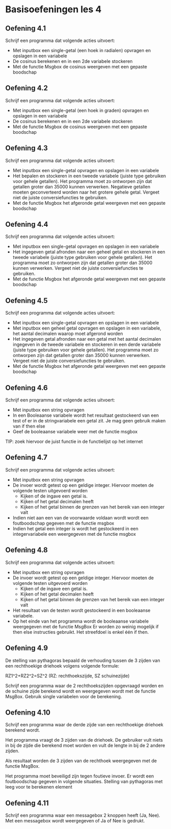 ﻿# Basisoefeningen les 4

## Oefening 4.1

Schrijf een programma dat volgende acties uitvoert:

- Met inputbox een single-getal (een hoek in radialen) opvragen en opslagen in een variabele
- De cosinus berekenen en in een 2de variabele stockeren
- Met de functie Msgbox de cosinus weergeven met een gepaste boodschap

## Oefening 4.2

Schrijf een programma dat volgende acties uitvoert:

- Met inputbox een single-getal (een hoek in graden) opvragen en opslagen in een variabele
- De cosinus berekenen en in een 2de variabele stockeren
- Met de functie Msgbox de cosinus weergeven met een gepaste boodschap

## Oefening 4.3

Schrijf een programma dat volgende acties uitvoert:

- Met inputbox een single-getal opvragen en opslagen in een variabele
- Het bepalen en stockeren in een tweede variabele (juiste type gebruiken voor gehele getallen). Het programma moet zo ontworpen zijn dat getallen groter dan 35000 kunnen verwerken. Negatieve getallen moeten geconverteerd worden naar het grotere gehele getal. Vergeet niet de juiste conversiefuncties te gebruiken.
- Met de functie Msgbox het afgeronde getal weergeven met een gepaste boodschap

## Oefening 4.4

Schrijf een programma dat volgende acties uitvoert:

- Met inputbox een single-getal opvragen en opslagen in een variabele
- Het ingegeven getal afronden naar een geheel getal en stockeren in een tweede variabele (juiste type gebruiken voor gehele getallen). Het programma moet zo ontworpen zijn dat getallen groter dan 35000 kunnen verwerken. Vergeet niet de juiste conversiefuncties te gebruiken.
- Met de functie Msgbox het afgeronde getal weergeven met een gepaste boodschap

## Oefening 4.5

Schrijf een programma dat volgende acties uitvoert:

- Met inputbox een single-getal opvragen en opslagen in een variabele
- Met inputbox een geheel getal opvragen en opslagen in een variabele, het aantal decimalen waarop moet afgerond worden
- Het ingegeven getal afronden naar een getal met het aantal decimalen ingegeven in de tweede variabele en stockeren in een derde variabele (juiste type gebruiken voor gehele getallen). Het programma moet zo ontworpen zijn dat getallen groter dan 35000 kunnen verwerken. Vergeet niet de juiste conversiefuncties te gebruiken.
- Met de functie Msgbox het afgeronde getal weergeven met een gepaste boodschap

## Oefening 4.6

Schrijf een programma dat volgende acties uitvoert:

- Met inputbox een string opvragen
- In een Booleaanse variabele wordt het resultaat gestockeerd van een test of er in de stringvariabele een getal zit. Je mag geen gebruik maken van if then else
- Geef de booleaanse variabele weer met de functie msgbox

TIP: zoek hiervoor de juist functie in de functielijst op het internet

## Oefening 4.7

Schrijf een programma dat volgende acties uitvoert:

- Met inputbox een string opvragen
- De invoer wordt getest op een geldige integer. Hiervoor moeten de volgende testen uitgevoerd worden
  - Kijken of de ingave een getal is.
  - Kijken of het getal decimalen heeft
  - Kijken of het getal binnen de grenzen van het bereik van een integer valt
- Indien niet aan een van de voorwaarde voldaan wordt wordt een foutboodschap gegeven met de functie msgbox
- Indien het getal een integer is wordt het gestockeerd in een integervariabele een weergegeven met de functie msgbox

## Oefening 4.8

Schrijf een programma dat volgende acties uitvoert:

- Met inputbox een string opvragen
- De invoer wordt getest op een geldige integer. Hiervoor moeten de volgende testen uitgevoerd worden
  - Kijken of de ingave een getal is.
  - Kijken of het getal decimalen heeft
  - Kijken of het getal binnen de grenzen van het bereik van een integer valt
- Het resultaat van de testen wordt gestockeerd in een booleaanse variabele.
- Op het einde van het programma wordt de booleaanse variabele weergegeven met de functie MsgBox
  Er worden zo weinig mogelijk if then else instructies gebruikt. Het streefdoel is enkel één if then.

## Oefening 4.9

De stelling van pythagoras bepaald de verhouding tussen de 3 zijden van een rechthoekige driehoek volgens volgende formule:

RZ1^2+RZ2^2=SZ^2 (RZ: rechthoekszijde, SZ schuinezijde)

Schrijf een programma waar de 2 rechthoekszijden opgevraagd worden en de schuine zijde berekend wordt en weergegeven wordt met de functie MsgBox. Gebruik single variabelen voor de berekening.

## Oefening 4.10
Schrijf een programma waar de derde zijde van een rechthoekige driehoek berekend wordt.

Het programma vraagt de 3 zijden van de driehoek. De gebruiker vult niets in bij de zijde die berekend moet worden en vult de lengte in bij de 2 andere zijden.

Als resultaat worden de 3 zijden van de rechthoek weergegeven met de functie MsgBox.

Het programma moet beveiligd zijn tegen foutieve invoer. Er wordt een foutboodschap gegeven in volgende situaties.
Stelling van pythagoras met leeg voor te berekenen element


## Oefening 4.11

Schrijf een programma waar een messagebox 2 knoppen heeft (Ja, Nee). Met een messagebox wordt weergegeven of Ja of Nee is gedrukt.